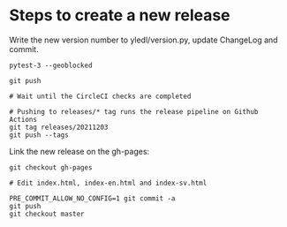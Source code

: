 # Steps to create a new release

Write the new version number to yledl/version.py, update ChangeLog and commit.

```
pytest-3 --geoblocked

git push

# Wait until the CircleCI checks are completed

# Pushing to releases/* tag runs the release pipeline on Github Actions
git tag releases/20211203
git push --tags
```

Link the new release on the gh-pages:

```
git checkout gh-pages

# Edit index.html, index-en.html and index-sv.html

PRE_COMMIT_ALLOW_NO_CONFIG=1 git commit -a
git push
git checkout master
```
